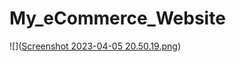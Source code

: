 # My_eCommerce_Website

![]([Screenshot 2023-04-05 20.50.19.png](https://github.com/Apolokion/My_eCommerce_Website/blob/47d19216aabccd9053e7a058fbcf7e2fd6e1f4e5/Screenshot%202023-04-05%2020.50.19.png))
